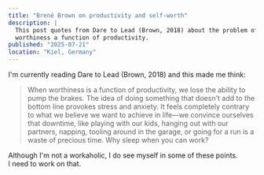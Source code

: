 ```yaml
---
title: "Brené Brown on productivity and self-worth"
description: |
  This post quotes from Dare to Lead (Brown, 2018) about the problem of making
  worthiness a function of productivity.
published: "2025-07-21"
location: "Kiel, Germany"
---
```


I'm currently reading Dare to Lead (Brown, 2018) and this made me think:

> When worthiness is a function of productivity, we lose the ability to pump
> the brakes. The idea of doing something that doesn't add to the bottom line
> provokes stress and anxiety. It feels completely contrary to what we believe
> we want to achieve in life—we convince ourselves that downtime, like playing
> with our kids, hanging out with our partners, napping, tooling around in the
> garage, or going for a run is a waste of precious time. Why sleep when you can
> work?

Although I'm not a workaholic, I do see myself in some of these points.<br>
I need to work on that.
